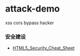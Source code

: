 # attack-demo
xss cors bypass hacker

### 安全建设

- [HTML5_Security_Cheat_Sheet](https://www.owasp.org/index.php/HTML5_Security_Cheat_Sheet#Cross_Origin_Resource_Sharing)
